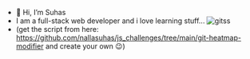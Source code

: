 - 👋 Hi, I’m Suhas 
- I am a full-stack web developer and i love learning stuff...
 ![gitss](https://github.com/user-attachments/assets/b0f46138-ca2c-40e6-9618-247ed176dc81)
- (get the script from here: https://github.com/nallasuhas/js_challenges/tree/main/git-heatmap-modifier and create your own :wink:)



<!---
nallasuhas/nallasuhas is a ✨ special ✨ repository because its `README.md` (this file) appears on your GitHub profile.
You can click the Preview link to take a look at your changes.
--->
